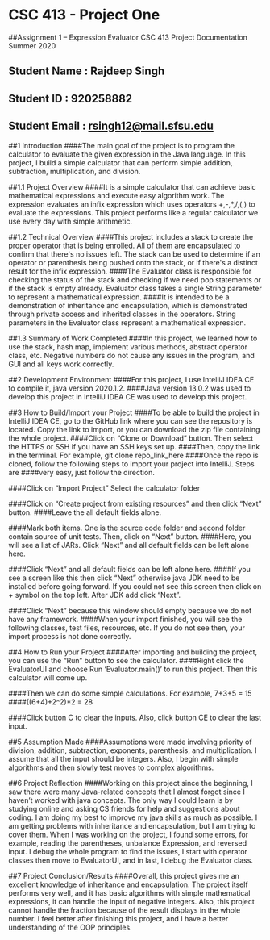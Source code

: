 # CSC 413 - Project One
##Assignment 1 – Expression Evaluator CSC 413 Project Documentation Summer 2020
## Student Name  : Rajdeep Singh
## Student ID    : 920258882
## Student Email : rsingh12@mail.sfsu.edu

##1 Introduction
####The main goal of the project is to program the calculator to evaluate the given expression in the Java language. In this project, I build a simple calculator that can perform simple addition, subtraction, multiplication, and division.

##1.1 Project Overview
####It is a simple calculator that can achieve basic mathematical expressions and execute easy algorithm work. The expression evaluates an infix expression which uses operators +,-,*,/,(,) to evaluate the expressions. This project performs like a regular calculator we use every day with simple arithmetic.

##1.2 Technical Overview
####This project includes a stack to create the proper operator that is being enrolled. All of them are encapsulated to confirm that there's no issues left. The stack can be used to determine if an operator or parenthesis being pushed onto the stack, or if there's a distinct result for the infix expression.
####The Evaluator class is responsible for checking the status of the stack and checking if we need pop statements or if the stack is empty already. Evaluator class takes a single String parameter to represent a mathematical expression.
####It is intended to be a demonstration of inheritance and encapsulation, which is demonstrated through private access and inherited classes in the operators. String parameters in the Evaluator class represent a mathematical expression.

##1.3 Summary of Work Completed
####In this project, we learned how to use the stack, hash map, implement various methods, abstract operator class, etc. Negative numbers do not cause any issues in the program, and GUI and all keys work correctly.

##2 Development Environment
####For this project, I use IntelliJ IDEA CE to compile it, java version 2020.1.2.
####Java version 13.0.2 was used to develop this project in IntelliJ IDEA CE was used to develop this project.

##3 How to Build/Import your Project
####To be able to build the project in IntelliJ IDEA CE, go to the GitHub link where you can see the repository is located. Copy the link to import, or you can download the zip file containing the whole project.
####Click on “Clone or Download” button. Then select the HTTPS or SSH if you have an SSH keys set up.
####Then, copy the link in the terminal. For example, git clone repo_link_here
####Once the repo is cloned, follow the following steps to import your project into IntelliJ. Steps are
####very easy, just follow the direction.

####Click on “Import Project” Select the calculator folder

####Click on “Create project from existing resources” and then click “Next” button.
####Leave the all default fields alone.

####Mark both items. One is the source code folder and second folder contain source of unit tests. Then, click on “Next” button.
####Here, you will see a list of JARs. Click “Next” and all default fields can be left alone here.

####Click “Next” and all default fields can be left alone here.
####If you see a screen like this then click “Next” otherwise java JDK need to be installed before going forward. If you could not see this screen then click on + symbol on the top left. After JDK add click “Next”.

####Click “Next” because this window should empty because we do not have any framework.
####When your import finished, you will see the following classes, test files, resources, etc. If you do not see then, your import process is not done correctly.

##4 How to Run your Project
####After importing and building the project, you can use the “Run” button to see the calculator.
####Right click the EvaluatorUI and choose Run ‘Evaluator.main()’ to run this project. Then this calculator will come up.

####Then we can do some simple calculations. For example, 7+3+5 = 15
####((6+4)+2^2)*2 = 28

####Click button C to clear the inputs. Also, click button CE to clear the last input.

##5 Assumption Made
####Assumptions were made involving priority of division, addition, subtraction, exponents, parenthesis, and multiplication. I assume that all the input should be integers. Also, I begin with simple algorithms and then slowly test moves to complex algorithms.

##6 Project Reflection
####Working on this project since the beginning, I saw there were many Java-related concepts that I almost forgot since I haven’t worked with java concepts. The only way I could learn is by studying online and asking CS friends for help and suggestions about coding. I am doing my best to improve my java skills as much as possible. I am getting problems with inheritance and encapsulation, but I am trying to cover them. When I was working on the project, I found some errors, for example, reading the parentheses, unbalance Expression, and reversed input. I debug the whole program to find the issues, I start with operator classes then move to EvaluatorUI, and in last, I debug the Evaluator class.

##7 Project Conclusion/Results
####Overall, this project gives me an excellent knowledge of inheritance and encapsulation. The project itself performs very well, and it has basic algorithms with simple mathematical expressions, it can handle the input of negative integers. Also, this project cannot handle the fraction because of the result displays in the whole number. I feel better after finishing this project, and I have a better understanding of the OOP principles.






